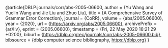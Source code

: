 @article{DBLP:journals/corr/abs-2005-06600,
  author    = {Yu Wang and
               Yuelin Wang and
               Jie Liu and
               Zhuo Liu},
  title     = {A Comprehensive Survey of Grammar Error Correction},
  journal   = {CoRR},
  volume    = {abs/2005.06600},
  year      = {2020},
  url       = {https://arxiv.org/abs/2005.06600},
  archivePrefix = {arXiv},
  eprint    = {2005.06600},
  timestamp = {Fri, 22 May 2020 16:21:29 +0200},
  biburl    = {https://dblp.org/rec/journals/corr/abs-2005-06600.bib},
  bibsource = {dblp computer science bibliography, https://dblp.org}
}